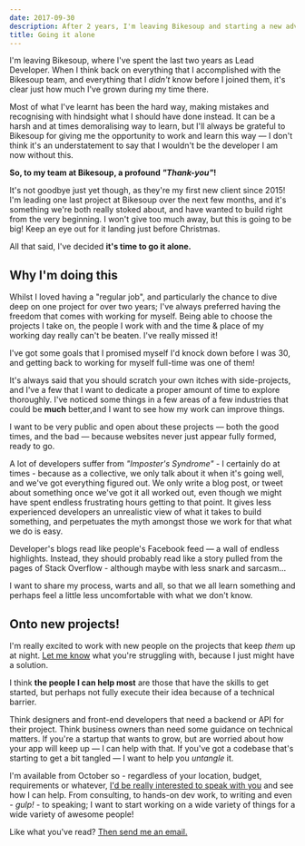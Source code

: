 ```yaml
---
date: 2017-09-30
description: After 2 years, I'm leaving Bikesoup and starting a new adventure. I'll be building things, helping people and probably drinking more coffee than is healthy!
title: Going it alone
---
```


I'm leaving Bikesoup, where I've spent the last two years as Lead Developer. When I think back on everything that I accomplished with the Bikesoup team, and everything that I _didn't_ know before I joined them, it's clear just how much I've grown during my time there.

Most of what I've learnt has been the hard way, making mistakes and recognising with hindsight what I should have done instead. It can be a harsh and at times demoralising way to learn, but I'll always be grateful to Bikesoup for giving me the opportunity to work and learn this way — I don't think it's an understatement to say that I wouldn't be the developer I am now without this.

**So, to my team at Bikesoup, a profound _"Thank-you"_!**

 It's not goodbye just yet though, as they're my first new client since 2015! I'm leading one last project at Bikesoup over the next few months, and it's something we're both really stoked about, and have wanted to build right from the very beginning. I won't give too much away, but this is going to be big! Keep an eye out for it landing just before Christmas.

All that said, I've decided **it's time to go it alone.**

## Why I'm doing this

Whilst I loved having a "regular job", and particularly the chance to dive deep on one project for over two years; I've always preferred having the freedom that comes with working for myself. Being able to choose the projects I take on, the people I work with and the time & place of my working day really can't be beaten. I've really missed it!

I've got some goals that I promised myself I'd knock down before I was 30, and getting back to working for myself full-time was one of them!

It's always said that you should scratch your own itches with side-projects, and I've a few that I want to dedicate a proper amount of time to explore thoroughly. I've noticed some things in a few areas of a few industries that could be **much** better,and I want to see how my work can improve things.

I want to be very public and open about these projects — both the good times, and the bad — because websites never just appear fully formed, ready to go.

A lot of developers suffer from _"Imposter's Syndrome"_ - I certainly do at times - because as a collective, we only talk about it when it's going well, and we've got everything figured out. We only write a blog post, or tweet about something once we've got it all worked out, even though we might have spent endless frustrating hours getting to that point. It gives less experienced developers an unrealistic view of what it takes to build something, and perpetuates the myth amongst those we work for that what we do is easy.

Developer's blogs read like people's Facebook feed — a wall of endless highlights. Instead, they should probably read like a story pulled from the pages of Stack Overflow - although maybe with less snark and sarcasm...

I want to share my process, warts and all, so that we all learn something and perhaps feel a little less uncomfortable with what we don't know.

## Onto new projects!

I'm really excited to work with new people on the projects that keep _them_ up at night. [Let me know](mailto:jamiedumont@icloud.com) what you're struggling with, because I just might have a solution.

I think **the people I can help most** are those that have the skills to get started, but perhaps not fully execute their idea because of a technical barrier.

Think designers and front-end developers that need a backend or API for their project. Think business owners than need some guidance on technical matters. If you're a startup that wants to grow, but are worried about how your app will keep up — I can help with that. If you've got a codebase that's starting to get a bit tangled — I want to help you _untangle_ it.

I'm available from October so - regardless of your location, budget, requirements or whatever, [I'd be really interested to speak with you](mailto:jamiedumont@icloud.com) and see how I can help. From consulting, to hands-on dev work, to writing and even *- gulp! -* to speaking; I want to start working on a wide variety of things for a wide variety of awesome people!

Like what you've read? [Then send me an email.](mailto:jamiedumont@icloud.com)
